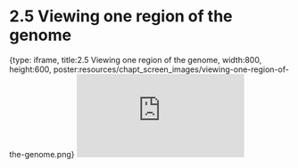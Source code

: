 # 2.5 Viewing one region of the genome
 
{type: iframe, title:2.5 Viewing one region of the genome, width:800, height:600, poster:resources/chapt_screen_images/viewing-one-region-of-the-genome.png}
![](https://mccoy-lab.github.io/hgv_modules/no_toc/viewing-one-region-of-the-genome.html)
 

 
